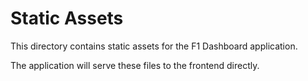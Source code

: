 # Static Assets

This directory contains static assets for the F1 Dashboard application.

The application will serve these files to the frontend directly. 